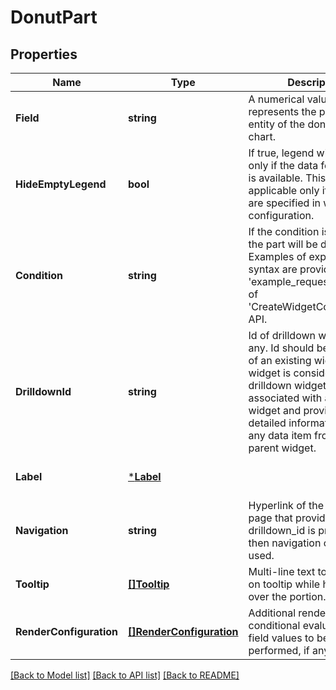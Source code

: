 # DonutPart

## Properties
Name | Type | Description | Notes
------------ | ------------- | ------------- | -------------
**Field** | **string** | A numerical value that represents the portion or entity of the donut or stats chart. | [default to null]
**HideEmptyLegend** | **bool** | If true, legend will be shown only if the data for the part is available. This is applicable only if legends are specified in widget configuration. | [optional] [default to false]
**Condition** | **string** | If the condition is met then the part will be displayed. Examples of expression syntax are provided under &#x27;example_request&#x27; section of &#x27;CreateWidgetConfiguration&#x27; API. | [optional] [default to null]
**DrilldownId** | **string** | Id of drilldown widget, if any. Id should be a valid id of an existing widget. A widget is considered as drilldown widget when it is associated with any other widget and provides more detailed information about any data item from the parent widget. | [optional] [default to null]
**Label** | [***Label**](Label.md) |  | [optional] [default to null]
**Navigation** | **string** | Hyperlink of the specified UI page that provides details. If drilldown_id is provided, then navigation cannot be used. | [optional] [default to null]
**Tooltip** | [**[]Tooltip**](Tooltip.md) | Multi-line text to be shown on tooltip while hovering over the portion. | [optional] [default to null]
**RenderConfiguration** | [**[]RenderConfiguration**](RenderConfiguration.md) | Additional rendering or conditional evaluation of the field values to be performed, if any. | [optional] [default to null]

[[Back to Model list]](../README.md#documentation-for-models) [[Back to API list]](../README.md#documentation-for-api-endpoints) [[Back to README]](../README.md)

